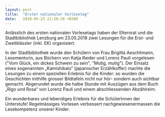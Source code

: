 ```yaml
---
layout: post
title:  "Erster nationaler Vorlesetag"
date:   2018-05-23 21:26:28 +0200
---
```


Anlässlich des ersten nationalen Vorlesetags haben der Elternrat und die Stadtbibliothek Lenzburg am 23.05.2018 zwei Lesungen für die Erst- und Zweitklässler (inkl. EK) organisiert. 

In der Stadtbibliothek wurde den Schülern von Frau Brigitta Aeschlimann, Lesementorin, aus Büchern von Katja Reider und Lorenz Pauli vorgelesen ("Vom Glück, ein dickes Schwein zu sein", "Mutig, mutig"). Der Einsatz eines sogenannten „Kamishibais“ (japanischer Erzählkoffer) machte die Lesungen zu einem speziellen Erlebnis für die Kinder: so wurden die Geschichten mithilfe grosser Bildtafeln nicht nur hör- sondern auch sichtbar gemacht. Abgerundet wurde die halbe Stunde mit Auszügen aus dem Buch „Rigo und Rosa“ von Lorenz Pauli und einem abschliessenden Abzählreim. 

Ein wunderbares und lebendiges Erlebnis für die SchülerInnen der Unterstufe! Regelmässiges Vorlesen verbessert nachgewiesenermassen die Lesekompetenz unserer Kinder.

